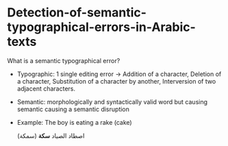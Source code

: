 # Detection-of-semantic-typographical-errors-in-Arabic-texts

What is a semantic typographical error?
  - Typographic: 1 single editing error -> Addition of a character, Deletion of a character, Substitution of a character by another, Interversion of two adjacent characters.
  - Semantic: morphologically and syntactically valid word but causing semantic causing a semantic disruption
 
 - Example: 
   The boy is eating a rake (cake)
   
   
   اصطاد الصیاد **سكة** (سمكة)
